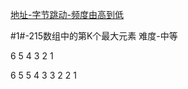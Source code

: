 [地址-字节跳动-频度由高到低](https://codetop.cc/#/home)


#1#-215数组中的第K个最大元素   难度-中等

6 5 4 3 2 1 

6 5 5 4 3 3 2 2 1




